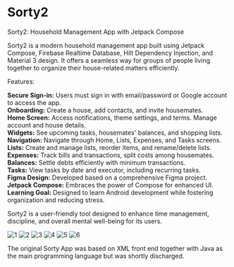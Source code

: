 # Sorty2
Sorty2: Household Management App with Jetpack Compose

Sorty2 is a modern household management app built using Jetpack Compose, Firebase Realtime Database, Hilt Dependency Injection, and Material 3 design. It offers a seamless way for groups of people living together to organize their house-related matters efficiently.

Features:

**Secure Sign-in:** Users must sign in with email/password or Google account to access the app.<br />
**Onboarding:** Create a house, add contacts, and invite housemates.<br />
**Home Screen:** Access notifications, theme settings, and terms. Manage account and house details.<br />
**Widgets:** See upcoming tasks, housemates' balances, and shopping lists.<br />
**Navigation:** Navigate through Home, Lists, Expenses, and Tasks screens.<br />
**Lists:** Create and manage lists, reorder items, and rename/delete lists.<br />
**Expenses:** Track bills and transactions, split costs among housemates.<br />
**Balances:** Settle debts efficiently with minimum transactions.<br />
**Tasks:** View tasks by date and executor, including recurring tasks.<br />
**Figma Design:** Developed based on a comprehensive Figma project.<br />
**Jetpack Compose:** Embraces the power of Compose for enhanced UI.<br />
**Learning Goal:** Designed to learn Android development while fostering organization and reducing stress.

Sorty2 is a user-friendly tool designed to enhance time management, discipline, and overall mental well-being for its users.

![1](https://github.com/shmckl/Sorty2/assets/11645166/987a0245-254b-4825-945e-f24e1f3de716)
![2](https://github.com/shmckl/Sorty2/assets/11645166/0185ed19-6a19-4d69-8fcb-cddc0b117c66)
![3](https://github.com/shmckl/Sorty2/assets/11645166/d3083f45-4cab-4dc7-b4ee-dffa328f6ec2)
![4](https://github.com/shmckl/Sorty2/assets/11645166/caddd717-521e-4410-855e-30571ebddc63)
![5](https://github.com/shmckl/Sorty2/assets/11645166/6a83a682-5008-4f57-89ae-103b3c95510b)
![6](https://github.com/shmckl/Sorty2/assets/11645166/c6e8bbc2-7597-4186-962b-d4fdf1036569)


The original Sorty App was based on XML front end together with Java as the main programming language but was shortly discharged.
